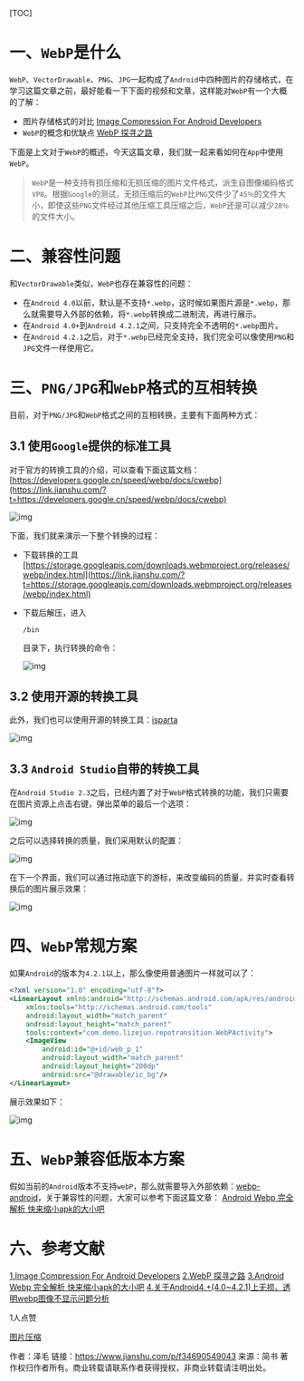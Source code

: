 [TOC]

# 一、`WebP`是什么

`WebP`、`VectorDrawable`、`PNG`、`JPG`一起构成了`Android`中四种图片的存储格式，在学习这篇文章之前，最好能看一下下面的视频和文章，这样能对`WebP`有一个大概的了解：

- 图片存储格式的对比 [Image Compression For Android Developers](https://link.jianshu.com/?t=http://v.youku.com/v_show/id_XMTU3ODIyNjcxMg==.html?f=&spm=a2hzp.8250547.0.0&from=y1.7-1.4)
- `WebP`的概念和优缺点 [WebP 探寻之路](https://link.jianshu.com/?t=http://isux.tencent.com/introduction-of-webp.html)

下面是上文对于`WebP`的概述，今天这篇文章，我们就一起来看如何在`App`中使用`WebP`。

> `WebP`是一种支持有损压缩和无损压缩的图片文件格式，派生自图像编码格式`VP8`。根据`Google`的测试，无损压缩后的`WebP`比`PNG`文件少了`45％`的文件大小，即使这些`PNG`文件经过其他压缩工具压缩之后，`WebP`还是可以减少`28％`的文件大小。

# 二、兼容性问题

和`VectorDrawable`类似，`WebP`也存在兼容性的问题：

- 在`Android 4.0`以前，默认是不支持`*.webp`，这时候如果图片源是`*.webp`，那么就需要导入外部的依赖，将`*.webp`转换成二进制流，再进行展示。
- 在`Android 4.0+`到`Android 4.2.1`之间，只支持完全不透明的`*.webp`图片。
- 在`Android 4.2.1`之后，对于`*.webp`已经完全支持，我们完全可以像使用`PNG`和`JPG`文件一样使用它。

# 三、`PNG/JPG`和`WebP`格式的互相转换

目前，对于`PNG/JPG`和`WebP`格式之间的互相转换，主要有下面两种方式：

## 3.1 使用`Google`提供的标准工具

对于官方的转换工具的介绍，可以查看下面这篇文档：[https://developers.google.cn/speed/webp/docs/cwebp](https://link.jianshu.com/?t=https://developers.google.cn/speed/webp/docs/cwebp)

![img](https://tva1.sinaimg.cn/large/008eGmZEly1gmyneaf7jcj30gm09gdhe.jpg)


下面，我们就来演示一下整个转换的过程：



- 下载转换的工具
  [https://storage.googleapis.com/downloads.webmproject.org/releases/webp/index.html](https://link.jianshu.com/?t=https://storage.googleapis.com/downloads.webmproject.org/releases/webp/index.html)

- 下载后解压，进入

  ```
  /bin
  ```

  目录下，执行转换的命令：

  ![img](https://tva1.sinaimg.cn/large/008eGmZEly1gmyne90pqwj30ek05xmyo.jpg)

## 3.2 使用开源的转换工具

此外，我们也可以使用开源的转换工具：[isparta](https://link.jianshu.com/?t=http://isparta.github.io/)

![img](https://tva1.sinaimg.cn/large/008eGmZEly1gmyne7mexfj30ss0h0whe.jpg)



## 3.3 `Android Studio`自带的转换工具

在`Android Studio 2.3`之后，已经内置了对于`WebP`格式转换的功能，我们只需要在图片资源上点击右键，弹出菜单的最后一个选项：

![img](https://tva1.sinaimg.cn/large/008eGmZEly1gmyne6n0kij307g059gmd.jpg)


之后可以选择转换的质量，我们采用默认的配置：

![img](https://tva1.sinaimg.cn/large/008eGmZEly1gmyne5bkz3j30el0ak0uh.jpg)


在下一个界面，我们可以通过拖动底下的游标，来改变编码的质量，并实时查看转换后的图片展示效果：

![img](https://tva1.sinaimg.cn/large/008eGmZEly1gmyne3g29gj30xc0ihagm.jpg)



# 四、`WebP`常规方案

如果`Android`的版本为`4.2.1`以上，那么像使用普通图片一样就可以了：



```xml
<?xml version="1.0" encoding="utf-8"?>
<LinearLayout xmlns:android="http://schemas.android.com/apk/res/android"
    xmlns:tools="http://schemas.android.com/tools"
    android:layout_width="match_parent"
    android:layout_height="match_parent"
    tools:context="com.demo.lizejun.repotransition.WebPActivity">
    <ImageView
        android:id="@+id/web_p_1"
        android:layout_width="match_parent"
        android:layout_height="200dp"
        android:src="@drawable/ic_bg"/>
</LinearLayout>
```

展示效果如下：



![img](https://tva1.sinaimg.cn/large/008eGmZEly1gmyne24ienj30ba06fgmw.jpg)

# 五、`WebP`兼容低版本方案

假如当前的`Android`版本不支持`webP`，那么就需要导入外部依赖：[webp-android](https://link.jianshu.com/?t=https://github.com/EverythingMe/webp-android)，关于兼容性的问题，大家可以参考下面这篇文章： [Android Webp 完全解析 快来缩小apk的大小吧](https://link.jianshu.com/?t=http://blog.csdn.net/lmj623565791/article/details/53240600)

# 六、参考文献

[1.Image Compression For Android Developers](https://link.jianshu.com/?t=http://v.youku.com/v_show/id_XMTU3ODIyNjcxMg==.html?f=&spm=a2hzp.8250547.0.0&from=y1.7-1.4)
[2.WebP 探寻之路](https://link.jianshu.com/?t=http://isux.tencent.com/introduction-of-webp.html)
[3.Android Webp 完全解析 快来缩小apk的大小吧](https://link.jianshu.com/?t=http://blog.csdn.net/lmj623565791/article/details/53240600)
[4.关于Android4.+(4.0~4.2.1)上无损、透明webp图像不显示问题分析](https://link.jianshu.com/?t=http://blog.csdn.net/jeffreyjingsi/article/details/50113185)



1人点赞



[图片压缩]()





作者：泽毛
链接：https://www.jianshu.com/p/f34690549043
来源：简书
著作权归作者所有。商业转载请联系作者获得授权，非商业转载请注明出处。